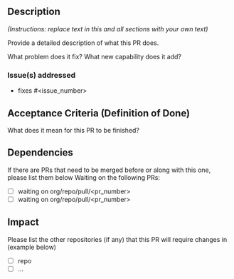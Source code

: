 ## Description

*(Instructions: replace text in this and all sections with your own text)*

Provide a detailed description of what this PR does.

What problem does it fix? What new capability does it add?

### Issue(s) addressed

- fixes #<issue_number>

## Acceptance Criteria (Definition of Done)

What does it mean for this PR to be finished?

## Dependencies

If there are PRs that need to be merged before or along with this one, please list them below
Waiting on the following PRs:
- [ ] waiting on org/repo/pull/<pr_number>
- [ ] waiting on org/repo/pull/<pr_number>

## Impact

Please list the other repositories (if any) that this PR will require changes in (example below)

- [ ] repo
- [ ] ...
